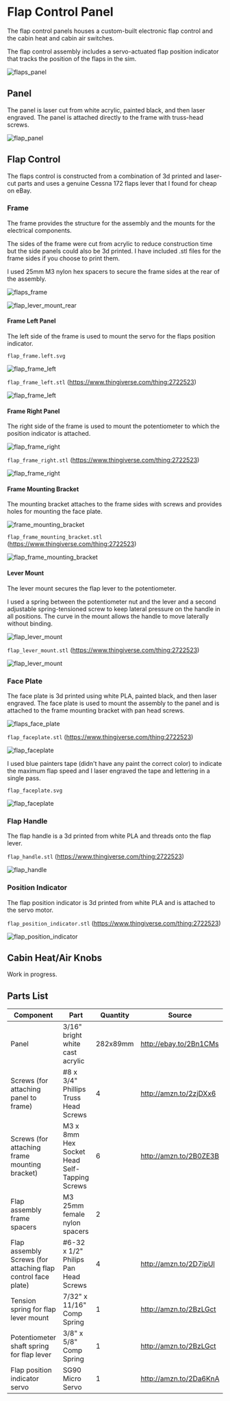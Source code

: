 # Flap Control Panel

The flap control panels houses a custom-built electronic flap control and the cabin heat and cabin air switches.

The flap control assembly includes a servo-actuated flap position indicator that tracks the position of the flaps in the sim.

![flaps_panel](images/flaps_panel.jpg)

## Panel

The panel is laser cut from white acrylic, painted black, and then laser engraved. The panel is attached directly to the frame with truss-head screws.

![flap_panel](flap_panel.svg)

## Flap Control

The flaps control is constructed from a combination of 3d printed and laser-cut parts and uses a genuine Cessna 172 flaps lever that I found for cheap on eBay.

### Frame

The frame provides the structure for the assembly and the mounts for the electrical components.

The sides of the frame were cut from acrylic to reduce construction time but the side panels could also be 3d printed. I have included .stl files for the frame sides if you choose to print them. 

I used 25mm M3 nylon hex spacers to secure the frame sides at the rear of the assembly.

![flaps_frame](images/flaps_frame.jpg)

![flap_lever_mount_rear](images/flap_lever_mount_rear.jpg)

#### Frame Left Panel

The left side of the frame is used to mount the servo for the flaps position indicator.

`flap_frame.left.svg`

![flap_frame_left](flap_frame_left.svg)

`flap_frame_left.stl` (https://www.thingiverse.com/thing:2722523)

![flap_frame_left](https://cdn.thingiverse.com/renders/3d/78/b2/d0/64/38217c8ac11dd7c0b040bb87404aada8_preview_featured.jpg)

#### Frame Right Panel

The right side of the frame is used to mount the potentiometer to which the position indicator is attached.

![flap_frame_right](flap_frame_right.svg)

`flap_frame_right.stl` (https://www.thingiverse.com/thing:2722523)

![flap_frame_right](https://cdn.thingiverse.com/renders/14/fb/ab/3b/8a/621ee3263bb3322668392e06a46b8c77_preview_featured.jpg)

#### Frame Mounting Bracket

The mounting bracket attaches to the frame sides with screws and provides holes for mounting the face plate.

![frame_mounting_bracket](images/frame_mounting_bracket.jpg)

`flap_frame_mounting_bracket.stl` (https://www.thingiverse.com/thing:2722523)

![flap_frame_mounting_bracket](https://cdn.thingiverse.com/renders/14/33/bc/09/32/1481a6a28dd1a7367791669bd501afb1_preview_featured.jpg)

#### Lever Mount

The lever mount secures the flap lever to the potentiometer.

I used a spring between the potentiometer nut and the lever and a second adjustable spring-tensioned screw to keep lateral pressure on the handle in all positions. The curve in the mount allows the handle to move laterally without binding.

![flap_lever_mount](images/flap_lever_mount.jpg)

`flap_lever_mount.stl` (https://www.thingiverse.com/thing:2722523)

![flap_lever_mount](https://cdn.thingiverse.com/renders/51/c7/4c/03/06/ed70e91f2c6651211cf98dc2dad79c79_preview_featured.jpg)

### Face Plate

The face plate is 3d printed using white PLA, painted black, and then laser engraved. The face plate is used to mount the assembly to the panel and is attached to the frame mounting bracket with pan head screws.

![flaps_face_plate](images/flaps_face_plate.jpg)

`flap_faceplate.stl` (https://www.thingiverse.com/thing:2722523)

![flap_faceplate](https://cdn.thingiverse.com/renders/ff/c9/55/7f/e7/4c19827c4beaa1f0516fe072094acf4f_preview_featured.jpg)

I used blue painters tape (didn't have any paint the correct color) to indicate the maximum flap speed and I laser engraved the tape and lettering in a single pass.

`flap_faceplate.svg`

![flap_faceplate](flap_faceplate.svg)

### Flap Handle

The flap handle is a 3d printed from white PLA and threads onto the flap lever.

`flap_handle.stl` (https://www.thingiverse.com/thing:2722523)

![flap_handle](https://cdn.thingiverse.com/renders/75/ec/23/f2/10/ca375c817be3c2989422022492f4cd9d_preview_featured.jpg)

### Position Indicator

The flap position indicator is 3d printed from white PLA and is attached to the servo motor.

`flap_position_indicator.stl` (https://www.thingiverse.com/thing:2722523)

![flap_position_indicator](https://cdn.thingiverse.com/renders/8e/03/01/43/b1/db887af09c93a93bba9b7eea1f1b649a_preview_featured.jpg)

## Cabin Heat/Air Knobs

Work in progress.

## Parts List

| Component                                | Part                                     | Quantity | Source                 |
| ---------------------------------------- | ---------------------------------------- | -------- | ---------------------- |
| Panel                                    | 3/16" bright white cast acrylic          | 282x89mm | http://ebay.to/2Bn1CMs |
| Screws (for attaching panel to frame)    | \#8 x 3/4" Phillips Truss Head Screws    | 4        | http://amzn.to/2zjDXx6 |
| Screws (for attaching frame mounting bracket) | M3 x 8mm Hex Socket Head Self-Tapping Screws | 6        | http://amzn.to/2B0ZE3B |
| Flap assembly frame spacers              | M3 25mm female nylon spacers             | 2        |                        |
| Flap assembly Screws (for attaching flap control face plate) | \#6-32 x 1/2" Philips Pan Head Screws    | 4        | http://amzn.to/2D7ipUl |
| Tension spring for flap lever mount      | 7/32" x 11/16" Comp Spring               | 1        | http://amzn.to/2BzLGct |
| Potentiometer shaft spring for flap lever | 3/8" x 5/8" Comp Spring                  | 1        | http://amzn.to/2BzLGct |
| Flap position indicator servo            | SG90 Micro Servo                         | 1        | http://amzn.to/2Da6KnA |